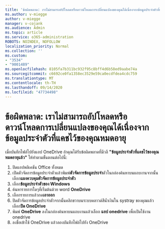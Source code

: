 ```yaml
---
title: 'ข้อผิดพลาด: เราไม่สามารถอัปโหลดหรือดาวน์โหลดการเปลี่ยนแปลงของคุณได้เนื่องจากข้อมูลประจำตัวที่แคชไว้ของคุณหมดอายุ'
ms.author: v-miegge
author: v-miegge
manager: v-cojank
ms.audience: Admin
ms.topic: article
ms.service: o365-administration
ROBOTS: NOINDEX, NOFOLLOW
localization_priority: Normal
ms.collection: ''
ms.custom:
- "3534"
- "9001489"
ms.openlocfilehash: 8105fa7b311bc932f95c8bff4d6b58ed9aabe74a
ms.sourcegitcommit: c6692ce0fa1358ec3529e59ca0ecdfdea4cdc759
ms.translationtype: MT
ms.contentlocale: th-TH
ms.lasthandoff: 09/14/2020
ms.locfileid: "47734498"
---
```

# <a name="error-we-cant-upload-or-download-your-changes-because-your-cached-credentials-have-expired"></a>ข้อผิดพลาด: เราไม่สามารถอัปโหลดหรือดาวน์โหลดการเปลี่ยนแปลงของคุณได้เนื่องจากข้อมูลประจำตัวที่แคชไว้ของคุณหมดอายุ

เมื่อบันทึกไฟล์ไปยังแอป OneDrive ถ้าคุณได้รับข้อผิดพลาดที่มีวลี **"ข้อมูลประจำตัวที่แคชไว้ของคุณหมดอายุแล้ว"** ให้ทำตามขั้นตอนต่อไปนี้:

1. ปิดแอปพลิเคชัน Office ทั้งหมด
1. เปิดตัวจัดการข้อมูลประจำตัวแล้วพิมพ์**ตัวจัดการข้อมูลประจำ**ตัวในกล่องค้นหาบนแถบงานจากนั้นเลือก**แผงควบคุมตัวจัดการข้อมูลประจำตัว**
1. เลือก**ข้อมูลประจำตัวของ Windows**
1. ค้นหารายการใดๆที่เริ่มต้นด้วย word **OneDrive**
1. เลือกรายการแล้วกด**เอาออก**
1. ปิดตัวจัดการข้อมูลประจำตัวจากนั้นคลิกขวาบนระบบคลาวด์สีน้ำเงินใน systray ของคุณแล้วเลือก**ปิด OneDrive**
1. พิมพ์ **OneDrive** ลงในกล่องค้นหาบนแถบงานแล้วเลือก **แอป onedrive** เพื่อเปิดใช้งาน onedrive
1. ลงชื่อเข้าใช้ OneDrive แล้วลองบันทึกไฟล์ไปยัง OneDrive
